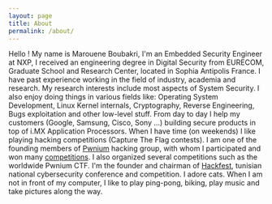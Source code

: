 ```yaml
---
layout: page
title: About
permalink: /about/
---
```


Hello ! My name is Marouene Boubakri, I'm an Embedded Security Engineer at NXP, I received an engineering degree in Digital Security from EURECOM, Graduate School and Research Center, located in Sophia Antipolis France. I have past experience working in the field of industry, academia and research. My research interests include most aspects of System Security. I also enjoy doing things in various fields like: Operating System Development, Linux Kernel internals, Cryptography, Reverse Engineering, Bugs exploitation and other low-level stuff. From day to day I help my customers (Google, Samsung, Cisco, Sony ...) building secure products in top of i.MX Application Processors. When I have time (on weekends) I like playing hacking competitions (Capture The Flag contests). I am one of the founding members of [Pwnium](/pwnium/) hacking group, with whom I participated and won many [competitions](/news). I also organized several competitions such as the worldwide Pwnium CTF. I'm the founder and chairman of [Hackfest](https://www.facebook.com/hackfestctf/), tunisian national cybersecurity conference and competition. I adore cats. When I am not in front of my computer, I like to play ping-pong, biking, play music and take pictures along the way.
